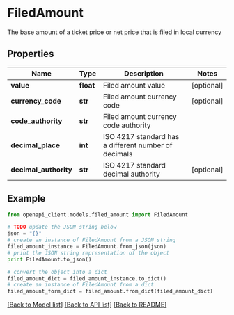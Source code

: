 # FiledAmount

The base amount of a ticket price or net price that is filed in local currency

## Properties
Name | Type | Description | Notes
------------ | ------------- | ------------- | -------------
**value** | **float** | Filed amount value | [optional] 
**currency_code** | **str** | Filed amount currency code | [optional] 
**code_authority** | **str** | Filed amount currency code authority | 
**decimal_place** | **int** | ISO 4217 standard has a different number of decimals | 
**decimal_authority** | **str** | ISO 4217 standard decimal authority | [optional] 

## Example

```python
from openapi_client.models.filed_amount import FiledAmount

# TODO update the JSON string below
json = "{}"
# create an instance of FiledAmount from a JSON string
filed_amount_instance = FiledAmount.from_json(json)
# print the JSON string representation of the object
print FiledAmount.to_json()

# convert the object into a dict
filed_amount_dict = filed_amount_instance.to_dict()
# create an instance of FiledAmount from a dict
filed_amount_form_dict = filed_amount.from_dict(filed_amount_dict)
```
[[Back to Model list]](../README.md#documentation-for-models) [[Back to API list]](../README.md#documentation-for-api-endpoints) [[Back to README]](../README.md)


